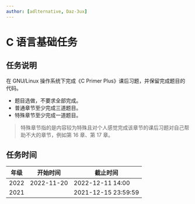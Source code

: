 ```yaml
---
author: [adlternative, Daz-3ux]
---
```


# C 语言基础任务

## 任务说明

在 GNU/Linux 操作系统下完成《C Primer Plus》课后习题，并保留完成题目的代码。

- 题目选做，不要求全部完成。
- 普通章节至少完成三道题目。
- 特殊章节至少完成一道题目。

> 特殊章节指的是内容较为特殊且对个人感觉完成该章节的课后习题对自己帮助不大的章节，例如第 16 章、第 17 章。

## 任务时间

<!-- 主线任务有此任务时，应在主线任务处说明截止时间 -->

| 年级 | 开始时间   | 截止时间            |
| ---- | ---------- | ------------------- |
| 2022 | 2022-11-20 | 2022-12-11 14:00    |
| 2021 |            | 2021-12-15 23:59:59 |
